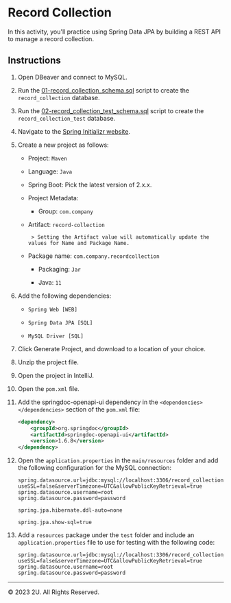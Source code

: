# Record Collection

In this activity, you'll practice using Spring Data JPA by building a REST API to manage a record collection.

## Instructions

1. Open DBeaver and connect to MySQL.

2. Run the [01-record_collection_schema.sql](./starter/01-record_collection_schema.sql) script to create the `record_collection` database.

3. Run the [02-record_collection_test_schema.sql](./starter/02-record_collection_test_schema.sql) script to create the `record_collection_test` database.

4. Navigate to the [Spring Initializr website](http://start.spring.io).

5. Create a new project as follows:

   - Project: `Maven`

   - Language: `Java`

   - Spring Boot: Pick the latest version of 2.x.x.

   - Project Metadata:

      - Group: `com.company`

   - Artifact: `record-collection`

          > Setting the Artifact value will automatically update the values for Name and Package Name.

   - Package name: `com.company.recordcollection`

      - Packaging: `Jar`

      - Java: `11`

6. Add the following dependencies:

   - `Spring Web [WEB]`

   - `Spring Data JPA [SQL]`

   - `MySQL Driver [SQL]`

7. Click Generate Project, and download to a location of your choice.

8. Unzip the project file.

9. Open the project in IntelliJ.

10. Open the `pom.xml` file.

11. Add the springdoc-openapi-ui dependency in the `<dependencies> </dependencies>` section of the `pom.xml` file:

    ```xml
    <dependency>
        <groupId>org.springdoc</groupId>
        <artifactId>springdoc-openapi-ui</artifactId>
        <version>1.6.8</version>
    </dependency>
    ```

12. Open the `application.properties` in the `main/resources` folder and add the following configuration for the MySQL connection:

      ```properties
      spring.datasource.url=jdbc:mysql://localhost:3306/record_collection?useSSL=false&serverTimezone=UTC&allowPublicKeyRetrieval=true
      spring.datasource.username=root
      spring.datasource.password=password

      spring.jpa.hibernate.ddl-auto=none

      spring.jpa.show-sql=true
      ```

13. Add a `resources` package under the `test` folder and include an `application.properties` file to use for testing with the following code:

      ```properties
      spring.datasource.url=jdbc:mysql://localhost:3306/record_collection_test?useSSL=false&serverTimezone=UTC&allowPublicKeyRetrieval=true
      spring.datasource.username=root
      spring.datasource.password=password
      ```

---

© 2023 2U. All Rights Reserved.
